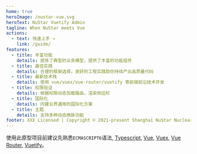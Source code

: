 ```yaml
---
home: true
heroImage: /nustar-vue.svg
heroText: NuStar Vuetify Admin
tagline: When NuStar meets Vue
actions:
  - text: 快速上手 →
    link: /guide/
features:
  - title: 丰富功能
    details: 提炼了典型的业务模型，提供了丰富的功能组件
  - title: 最佳实践
    details: 合理的框架选择，良好的工程实践助你持续产出高质量代码
  - title: 最新技术栈
    details: 使用 vue/vuex/vue-router/vuetify 等前端前沿技术开发
  - title: 权限验证
    details: 根据权限动态加载路由，渲染侧边栏
  - title: 国际化
    details: 内建业界通用的国际化方案
  - title: 主题
    details: 支持多种动态换肤功能
footer: XXX Licensed | Copyright © 2021-present Shanghai NuStar Nuclear Power Technology Co., Ltd.
---
```


使用此原型项目前建议先熟悉`ECMASCRIPT6`语法,
[Typescript](https://www.typescriptlang.org/docs/handbook/basic-types.html),
[Vue](https://cn.vuejs.org/), [Vuex](https://vuex.vuejs.org/zh/guide/),
[Vue Router](https://router.vuejs.org/zh/),
[Vuetify](https://vuetifyjs.com/zh-Hans/)。
